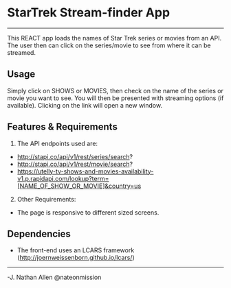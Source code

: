 # StarTrek Stream-finder App
----

This REACT app loads the names of Star Trek series or movies from an API. The user then can click on the series/movie to see from where it can be streamed.

## Usage

Simply click on SHOWS or MOVIES, then check on the name of the series or movie you want to see. You will then be presented with streaming options (if available). Clicking on the link will open a new window.

## Features & Requirements

1. The API endpoints used are:
* http://stapi.co/api/v1/rest/series/search?
* http://stapi.co/api/v1/rest/movie/search?
* https://utelly-tv-shows-and-movies-availability-v1.p.rapidapi.com/lookup?term=[NAME_OF_SHOW_OR_MOVIE]&country=us

2. Other Requirements:
* The page is responsive to different sized screens.

## Dependencies
* The front-end uses an LCARS framework (http://joernweissenborn.github.io/lcars/) 

----
-J. Nathan Allen
@nateonmission